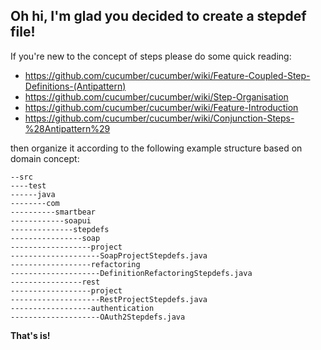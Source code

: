 Oh hi, I'm glad you decided to create a stepdef file!
-----------------------------------------------------

If you're new to the concept of steps please do some quick reading:

* https://github.com/cucumber/cucumber/wiki/Feature-Coupled-Step-Definitions-(Antipattern)
* https://github.com/cucumber/cucumber/wiki/Step-Organisation
* https://github.com/cucumber/cucumber/wiki/Feature-Introduction
* https://github.com/cucumber/cucumber/wiki/Conjunction-Steps-%28Antipattern%29

then organize it according to the following example structure based on domain concept:

    --src
    ----test
    ------java
    --------com
    ----------smartbear
    ------------soapui
    --------------stepdefs
    ----------------soap
    ------------------project
    --------------------SoapProjectStepdefs.java
    ------------------refactoring
    --------------------DefinitionRefactoringStepdefs.java
    ----------------rest
    ------------------project
    --------------------RestProjectStepdefs.java
    ------------------authentication
    --------------------OAuth2Stepdefs.java

**That's is!**